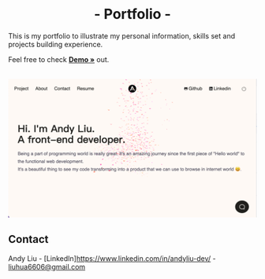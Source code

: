 <br />
<p align="center">
  <h1 align="center"> - Portfolio -</h1>
  <p >
    This is my portfolio to illustrate my personal information, skills set and projects building experience. 
    </p>
    <p>
    Feel free to check <a href="https://andyliu-dev.vercel.app"><strong>Demo »</strong></a> out.
     <br /><br />
  </p>
</p>

<img src="https://github.com/ALiuHua/andy-portfolio/blob/main/public/images/brand/home.png" alt="portfolio home screen">

## Contact

Andy Liu - [LinkedIn]https://www.linkedin.com/in/andyliu-dev/ - liuhua6606@gmail.com
